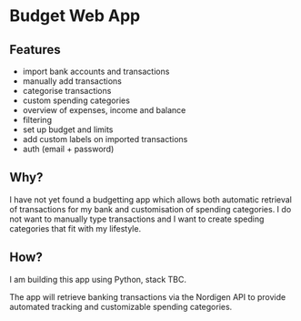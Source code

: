 # Budget Web App

## Features
- import bank accounts and transactions
- manually add transactions
- categorise transactions
- custom spending categories
- overview of expenses, income and balance
- filtering
- set up budget and limits
- add custom labels on imported transactions
- auth (email + password)

## Why?
I have not yet found a budgetting app which allows both automatic retrieval of 
transactions for my bank and customisation of spending categories. I do not want
to manually type transactions and I want to create speding categories that fit 
with my lifestyle.  

## How?
I am building this app using Python, stack TBC.

The app will retrieve banking transactions via the Nordigen API to provide automated tracking and customizable spending categories.

